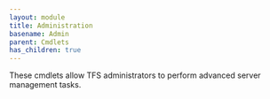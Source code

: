```yaml
---
layout: module
title: Administration
basename: Admin
parent: Cmdlets
has_children: true
---
```


These cmdlets allow TFS administrators to perform advanced server management tasks.